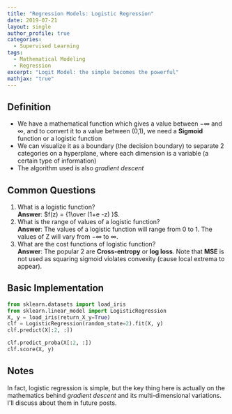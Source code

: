 ```yaml
---
title: "Regression Models: Logistic Regression"
date: 2019-07-21
layout: single
author_profile: true
categories:
  - Supervised Learning
tags: 
  - Mathematical Modeling
  - Regression
excerpt: "Logit Model: the simple becomes the powerful"
mathjax: "true"
---
```

## Definition

- We have a mathematical function which gives a value between $-\infty$ and $\infty$, and to convert it to a value between (0,1), we need a <b>Sigmoid</b> function or a logistic function
- We can visualize it as a boundary (the decision boundary) to separate 2 categories on a hyperplane, where each dimension is a variable (a certain type of information)</li>
- The algorithm used is also *gradient descent*

## Common Questions
1. What is a logistic function?   
    __Answer__: $f(z) = {1\over (1+e -z) }$.  
2. What is the range of values of a logistic function?  
    __Answer__: The values of a logistic function will range from 0 to 1. The values of Z will vary from $-\infty$ to $\infty$.  
3. What are the cost functions of logistic function?    
    __Answer__: The popular 2 are __Cross-entropy__ or __log loss__. Note that __MSE__ is not used as squaring sigmoid violates convexity (cause local extrema to appear).

## Basic Implementation
```python
from sklearn.datasets import load_iris
from sklearn.linear_model import LogisticRegression
X, y = load_iris(return_X_y=True)
clf = LogisticRegression(random_state=2).fit(X, y)
clf.predict(X[:2, :])

clf.predict_proba(X[:2, :])
clf.score(X, y)
```

## Notes
In fact, logistic regression is simple, but the key thing here is actually on the mathematics behind *gradient descent* and its multi-dimensional variations. I'll discuss about them in future posts.